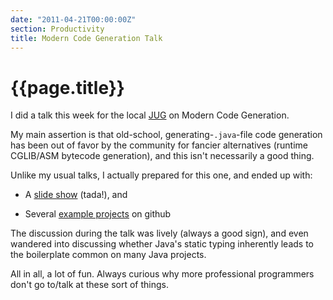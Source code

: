 ```yaml
---
date: "2011-04-21T00:00:00Z"
section: Productivity
title: Modern Code Generation Talk
---
```


{{page.title}}
==============

I did a talk this week for the local [JUG](http://www.ojug.org) on Modern Code Generation.

My main assertion is that old-school, generating-`.java`-file code generation has been out of favor by the community for fancier alternatives (runtime CGLIB/ASM bytecode generation), and this isn't necessarily a good thing.

Unlike my usual talks, I actually prepared for this one, and ended up with:

* A [slide show](https://docs.google.com/present/edit?id=0AQJbluyXBq3ZZGQ0dDRuemtfMWZ3ZmN2bmNy&hl=en&authkey=COrBsM8I) (tada!), and

* Several [example projects](http://github.com/stephenh/modern-code-generation) on github

The discussion during the talk was lively (always a good sign), and even wandered into discussing whether Java's static typing inherently leads to the boilerplate common on many Java projects.

All in all, a lot of fun. Always curious why more professional programmers don't go to/talk at these sort of things.


